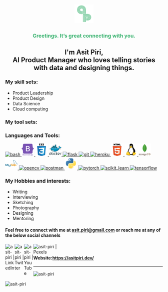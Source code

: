 <h1 align="center"><img src="https://github.com/asit-piri/asitpiri.github.io/blob/main/img/Logo.png" width="60"/></h1>
<h3 align="center" style="color:MediumSeaGreen"> Greetings. It’s great connecting with you.</h3>
<h2 align="center">I'm Asit Piri,<br> AI Product Manager who loves telling stories with data and designing things.</h2>

### My skill sets:
* Product Leadership 
* Product Design 
* Data Science
* Cloud computing

### My tool sets:
<h3 align="left">Languages and Tools:</h3>
<p align="left"> <a href="https://www.gnu.org/software/bash/" target="_blank"> <img src="https://www.vectorlogo.zone/logos/gnu_bash/gnu_bash-icon.svg" alt="bash" width="40" height="40"/> </a> <a href="https://getbootstrap.com" target="_blank"> <img src="https://raw.githubusercontent.com/devicons/devicon/master/icons/bootstrap/bootstrap-plain-wordmark.svg" alt="bootstrap" width="40" height="40"/> </a> <a href="https://www.w3schools.com/css/" target="_blank"> <img src="https://raw.githubusercontent.com/devicons/devicon/master/icons/css3/css3-original-wordmark.svg" alt="css3" width="40" height="40"/> </a> <a href="https://www.docker.com/" target="_blank"> <img src="https://raw.githubusercontent.com/devicons/devicon/master/icons/docker/docker-original-wordmark.svg" alt="docker" width="40" height="40"/> </a> <a href="https://flask.palletsprojects.com/" target="_blank"> <img src="https://www.vectorlogo.zone/logos/pocoo_flask/pocoo_flask-icon.svg" alt="flask" width="40" height="40"/> </a> <a href="https://git-scm.com/" target="_blank"> <img src="https://www.vectorlogo.zone/logos/git-scm/git-scm-icon.svg" alt="git" width="40" height="40"/> </a> <a href="https://heroku.com" target="_blank"> <img src="https://www.vectorlogo.zone/logos/heroku/heroku-icon.svg" alt="heroku" width="40" height="40"/> </a> <a href="https://www.w3.org/html/" target="_blank"> <img src="https://raw.githubusercontent.com/devicons/devicon/master/icons/html5/html5-original-wordmark.svg" alt="html5" width="40" height="40"/> </a> <a href="https://www.linux.org/" target="_blank"> <img src="https://raw.githubusercontent.com/devicons/devicon/master/icons/linux/linux-original.svg" alt="linux" width="40" height="40"/> </a> <a href="https://www.mongodb.com/" target="_blank"> <img src="https://raw.githubusercontent.com/devicons/devicon/master/icons/mongodb/mongodb-original-wordmark.svg" alt="mongodb" width="40" height="40"/> </a> <a href="https://www.mysql.com/" target="_blank"> <img src="https://raw.githubusercontent.com/devicons/devicon/master/icons/mysql/mysql-original-wordmark.svg" alt="mysql" width="40" height="40"/> </a> <a href="https://opencv.org/" target="_blank"> <img src="https://www.vectorlogo.zone/logos/opencv/opencv-icon.svg" alt="opencv" width="40" height="40"/> </a> <a href="https://postman.com" target="_blank"> <img src="https://www.vectorlogo.zone/logos/getpostman/getpostman-icon.svg" alt="postman" width="40" height="40"/> </a> <a href="https://www.python.org" target="_blank"> <img src="https://raw.githubusercontent.com/devicons/devicon/master/icons/python/python-original.svg" alt="python" width="40" height="40"/> </a> <a href="https://pytorch.org/" target="_blank"> <img src="https://www.vectorlogo.zone/logos/pytorch/pytorch-icon.svg" alt="pytorch" width="40" height="40"/> </a> <a href="https://scikit-learn.org/" target="_blank"> <img src="https://upload.wikimedia.org/wikipedia/commons/0/05/Scikit_learn_logo_small.svg" alt="scikit_learn" width="40" height="40"/> </a> <a href="https://www.tensorflow.org" target="_blank"> <img src="https://www.vectorlogo.zone/logos/tensorflow/tensorflow-icon.svg" alt="tensorflow" width="40" height="40"/> </a> </p>

### My Hobbies and interests:
* Writing
* Interviewing
* Sketching
* Photography
* Designing
* Mentoring

<!-- <hr>

<hr> -->

#### Feel free to connect with me at asit.piri@gmail.com or reach me at any of the below social channels

[<img align="left" alt="asit-piri | LinkedIn" width="30px" src="https://img.icons8.com/color/48/000000/linkedin.png" />][linkedin]
[<img align="left" alt="asit-piri | Twitter" width="30px" src="https://img.icons8.com/fluent/48/000000/twitter.png" />][twitter]
[<img align="left" alt="asit-piri | YouTube" width="30px" src="https://www.vectorlogo.zone/logos/youtube/youtube-tile.svg" />][YouTube]
[<img align="left" alt="asit-piri | Pexels" width="80px" src="http://images.pexels.com/lib/api/pexels.png" />][Pexels]

<br>

#### Website:https://asitpiri.dev/

<hr>

[linkedin]: https://www.linkedin.com/in/asit-piri-7128a510/
[twitter]: https://twitter.com/AsitPiri
[Pexels]: https://www.pexels.com/@asit-piri-260326689/
[YouTube]: https://www.youtube.com/user/asitpiri

<p align="left"> <img src="https://komarev.com/ghpvc/?username=asit-piri&label=Profile%20views&color=0e75b6&style=flat" alt="asit-piri" /> </p>

<p><img align="center" src="https://github-readme-streak-stats.herokuapp.com/?user=asit-piri&" alt="asit-piri" /></p>
